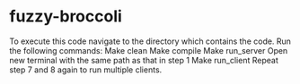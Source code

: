 # fuzzy-broccoli
To execute this code navigate to the directory which contains the code.
Run the following commands:
Make clean
Make compile
Make run_server
Open new terminal with the same path as that in step 1
Make run_client
Repeat step 7 and 8 again to run multiple clients.
